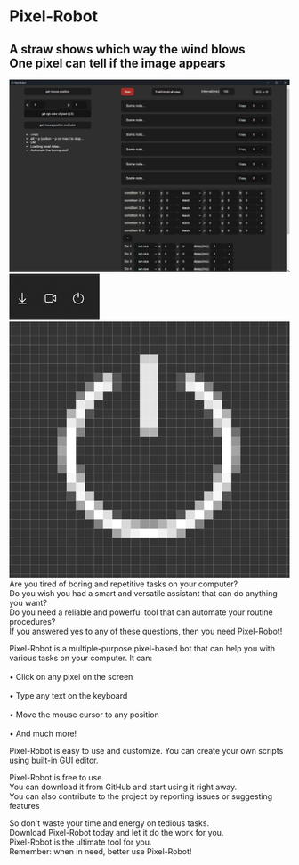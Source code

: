# Pixel-Robot
<h2>A straw shows which way the wind blows<br/>One pixel can tell if the image appears</h2>
<img src="https://raw.githubusercontent.com/44vogan/Pixel-Robot/main/Screenshot%202023-06-02%20151540.png" alt="Screen shot"><br/>
<img src="https://raw.githubusercontent.com/44vogan/Pixel-Robot/main/img.png" alt="Screen shot"><br/>
<img src="https://raw.githubusercontent.com/44vogan/Pixel-Robot/main/pixel.png" alt="Screen shot"><br/>
Are you tired of boring and repetitive tasks on your computer? <br/>
Do you wish you had a smart and versatile assistant that can do anything you want? <br/>
Do you need a reliable and powerful tool that can automate your routine procedures? <br/>
If you answered yes to any of these questions, then you need Pixel-Robot!<br/>

Pixel-Robot is a multiple-purpose pixel-based bot that can help you with various tasks on your computer. It can:<br/>
<br/>
•  Click on any pixel on the screen<br/>
<br/>
•  Type any text on the keyboard<br/>
<br/>
•  Move the mouse cursor to any position<br/>
<br/>
•  And much more!<br/>

Pixel-Robot is easy to use and customize. You can create your own scripts using built-in GUI editor. <br/>

Pixel-Robot is free to use.<br/>
You can download it from GitHub and start using it right away. <br/>
You can also contribute to the project by reporting issues or suggesting features<br/>

So don't waste your time and energy on tedious tasks.<br/>
Download Pixel-Robot today and let it do the work for you. <br/>
Pixel-Robot is the ultimate tool for you.<br/>
Remember: when in need, better use Pixel-Robot!
